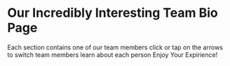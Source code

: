 # Our Incredibly Interesting Team Bio Page
Each section contains one of our team members
click or tap on the arrows to switch team members 
learn about each person 
Enjoy Your Expirience!
